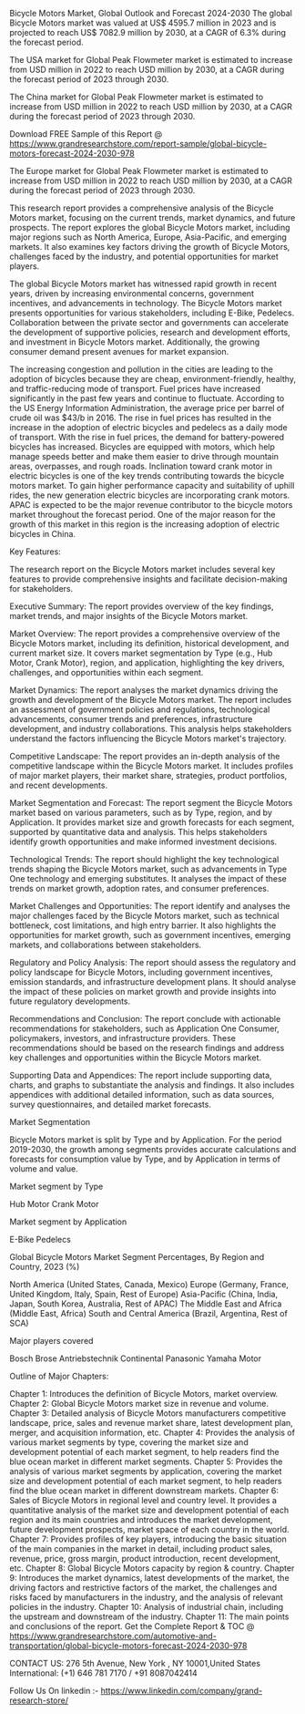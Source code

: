 Bicycle Motors Market, Global Outlook and Forecast 2024-2030
The global Bicycle Motors market was valued at US$ 4595.7 million in 2023 and is projected to reach US$ 7082.9 million by 2030, at a CAGR of 6.3% during the forecast period.

The USA market for Global Peak Flowmeter market is estimated to increase from USD million in 2022 to reach USD million by 2030, at a CAGR during the forecast period of 2023 through 2030.

The China market for Global Peak Flowmeter market is estimated to increase from USD million in 2022 to reach USD million by 2030, at a CAGR during the forecast period of 2023 through 2030.

Download FREE Sample of this Report @ https://www.grandresearchstore.com/report-sample/global-bicycle-motors-forecast-2024-2030-978

The Europe market for Global Peak Flowmeter market is estimated to increase from USD million in 2022 to reach USD million by 2030, at a CAGR during the forecast period of 2023 through 2030.

This research report provides a comprehensive analysis of the Bicycle Motors market, focusing on the current trends, market dynamics, and future prospects. The report explores the global Bicycle Motors market, including major regions such as North America, Europe, Asia-Pacific, and emerging markets. It also examines key factors driving the growth of Bicycle Motors, challenges faced by the industry, and potential opportunities for market players.

The global Bicycle Motors market has witnessed rapid growth in recent years, driven by increasing environmental concerns, government incentives, and advancements in technology. The Bicycle Motors market presents opportunities for various stakeholders, including E-Bike, Pedelecs. Collaboration between the private sector and governments can accelerate the development of supportive policies, research and development efforts, and investment in Bicycle Motors market. Additionally, the growing consumer demand present avenues for market expansion.

The increasing congestion and pollution in the cities are leading to the adoption of bicycles because they are cheap, environment-friendly, healthy, and traffic-reducing mode of transport. Fuel prices have increased significantly in the past few years and continue to fluctuate. According to the US Energy Information Administration, the average price per barrel of crude oil was $43/b in 2016. The rise in fuel prices has resulted in the increase in the adoption of electric bicycles and pedelecs as a daily mode of transport. With the rise in fuel prices, the demand for battery-powered bicycles has increased. Bicycles are equipped with motors, which help manage speeds better and make them easier to drive through mountain areas, overpasses, and rough roads. Inclination toward crank motor in electric bicycles is one of the key trends contributing towards the bicycle motors market. To gain higher performance capacity and suitability of uphill rides, the new generation electric bicycles are incorporating crank motors. APAC is expected to be the major revenue contributor to the bicycle motors market throughout the forecast period. One of the major reason for the growth of this market in this region is the increasing adoption of electric bicycles in China.

Key Features:

The research report on the Bicycle Motors market includes several key features to provide comprehensive insights and facilitate decision-making for stakeholders.

Executive Summary: The report provides overview of the key findings, market trends, and major insights of the Bicycle Motors market.

Market Overview: The report provides a comprehensive overview of the Bicycle Motors market, including its definition, historical development, and current market size. It covers market segmentation by Type (e.g., Hub Motor, Crank Motor), region, and application, highlighting the key drivers, challenges, and opportunities within each segment.

Market Dynamics: The report analyses the market dynamics driving the growth and development of the Bicycle Motors market. The report includes an assessment of government policies and regulations, technological advancements, consumer trends and preferences, infrastructure development, and industry collaborations. This analysis helps stakeholders understand the factors influencing the Bicycle Motors market's trajectory.

Competitive Landscape: The report provides an in-depth analysis of the competitive landscape within the Bicycle Motors market. It includes profiles of major market players, their market share, strategies, product portfolios, and recent developments.

Market Segmentation and Forecast: The report segment the Bicycle Motors market based on various parameters, such as by Type, region, and by Application. It provides market size and growth forecasts for each segment, supported by quantitative data and analysis. This helps stakeholders identify growth opportunities and make informed investment decisions.

Technological Trends: The report should highlight the key technological trends shaping the Bicycle Motors market, such as advancements in Type One technology and emerging substitutes. It analyses the impact of these trends on market growth, adoption rates, and consumer preferences.

Market Challenges and Opportunities: The report identify and analyses the major challenges faced by the Bicycle Motors market, such as technical bottleneck, cost limitations, and high entry barrier. It also highlights the opportunities for market growth, such as government incentives, emerging markets, and collaborations between stakeholders.

Regulatory and Policy Analysis: The report should assess the regulatory and policy landscape for Bicycle Motors, including government incentives, emission standards, and infrastructure development plans. It should analyse the impact of these policies on market growth and provide insights into future regulatory developments.

Recommendations and Conclusion: The report conclude with actionable recommendations for stakeholders, such as Application One Consumer, policymakers, investors, and infrastructure providers. These recommendations should be based on the research findings and address key challenges and opportunities within the Bicycle Motors market.

Supporting Data and Appendices: The report include supporting data, charts, and graphs to substantiate the analysis and findings. It also includes appendices with additional detailed information, such as data sources, survey questionnaires, and detailed market forecasts.

Market Segmentation

Bicycle Motors market is split by Type and by Application. For the period 2019-2030, the growth among segments provides accurate calculations and forecasts for consumption value by Type, and by Application in terms of volume and value.

Market segment by Type

Hub Motor
Crank Motor

Market segment by Application

E-Bike
Pedelecs

Global Bicycle Motors Market Segment Percentages, By Region and Country, 2023 (%)

North America (United States, Canada, Mexico)
Europe (Germany, France, United Kingdom, Italy, Spain, Rest of Europe)
Asia-Pacific (China, India, Japan, South Korea, Australia, Rest of APAC)
The Middle East and Africa (Middle East, Africa)
South and Central America (Brazil, Argentina, Rest of SCA)

Major players covered

Bosch
Brose Antriebstechnik
Continental
Panasonic
Yamaha Motor

Outline of Major Chapters:

Chapter 1: Introduces the definition of Bicycle Motors, market overview.
Chapter 2: Global Bicycle Motors market size in revenue and volume.
Chapter 3: Detailed analysis of Bicycle Motors manufacturers competitive landscape, price, sales and revenue market share, latest development plan, merger, and acquisition information, etc.
Chapter 4: Provides the analysis of various market segments by type, covering the market size and development potential of each market segment, to help readers find the blue ocean market in different market segments.
Chapter 5: Provides the analysis of various market segments by application, covering the market size and development potential of each market segment, to help readers find the blue ocean market in different downstream markets.
Chapter 6: Sales of Bicycle Motors in regional level and country level. It provides a quantitative analysis of the market size and development potential of each region and its main countries and introduces the market development, future development prospects, market space of each country in the world.
Chapter 7: Provides profiles of key players, introducing the basic situation of the main companies in the market in detail, including product sales, revenue, price, gross margin, product introduction, recent development, etc.
Chapter 8: Global Bicycle Motors capacity by region & country.
Chapter 9: Introduces the market dynamics, latest developments of the market, the driving factors and restrictive factors of the market, the challenges and risks faced by manufacturers in the industry, and the analysis of relevant policies in the industry.
Chapter 10: Analysis of industrial chain, including the upstream and downstream of the industry.
Chapter 11: The main points and conclusions of the report.
Get the Complete Report & TOC @ https://www.grandresearchstore.com/automotive-and-transportation/global-bicycle-motors-forecast-2024-2030-978

CONTACT US:
276 5th Avenue, New York , NY 10001,United States
International: (+1) 646 781 7170 / +91 8087042414

Follow Us On linkedin :- https://www.linkedin.com/company/grand-research-store/
